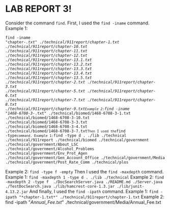 # LAB REPORT 3!
Consider the command `find`.
First, I used the `find -iname` command.
Example 1:
<code><pre>find -iname "chapter-*.txt"
./technical/911report/chapter-1.txt
./technical/911report/chapter-10.txt
./technical/911report/chapter-11.txt
./technical/911report/chapter-12.txt
./technical/911report/chapter-13.1.txt
./technical/911report/chapter-13.2.txt
./technical/911report/chapter-13.3.txt
./technical/911report/chapter-13.4.txt
./technical/911report/chapter-13.5.txt
./technical/911report/chapter-2.txt
./technical/911report/chapter-3.txt
./technical/911report/chapter-5.txt
./technical/911report/chapter-6.txt
./technical/911report/chapter-7.txt
./technical/911report/chapter-8.txt
./technical/911report/chapter-9.txt`
Example 2:
`find -iname "1468-6708-3-*.txt"
./technical/biomed/1468-6708-3-1.txt
./technical/biomed/1468-6708-3-10.txt
./technical/biomed/1468-6708-3-3.txt
./technical/biomed/1468-6708-3-4.txt
./technical/biomed/1468-6708-3-7.txt`
Then I used the `find -type` command.
Example 1:
`find -type d
.
./lib
./technical
./technical/911report
./technical/biomed
./technical/government
./technical/government/About_LSC
./technical/government/Alcohol_Problems
./technical/government/Env_Prot_Agen
./technical/government/Gen_Account_Office
./technical/government/Media
./technical/government/Post_Rate_Comm
./technical/plos</code></pre>
Example 2:
`find -type f -empty`
Then I used the `find -maxdepth` command.
Example 1: 
`find -maxdepth 1 -type d
.
./lib
./technical`
Example 2:
`find -maxdepth 2 -type f 
./DocSearchServer.java
./README.md
./Server.java
./TestDocSearch.java
./lib/hamcrest-core-1.3.jar
./lib/junit-4.13.2.jar`
And finally, I used the `find -ipath` command.
Example 1:
`find -ipath "*chapter-1.txt*"
./technical/911report/chapter-1.txt`
Example 2:
find -ipath "*Annual_Fee.txt*"
./technical/government/Media/Annual_Fee.txt
